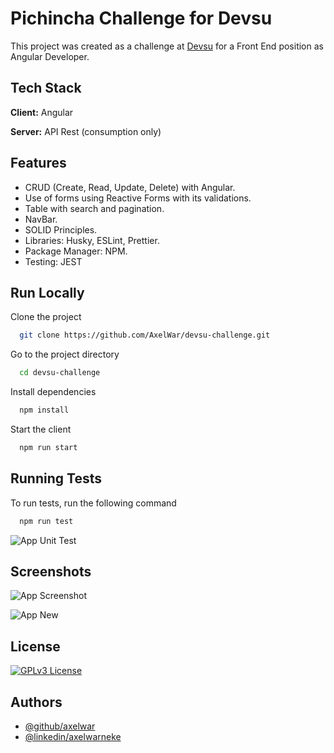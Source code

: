 # Pichincha Challenge for Devsu

This project was created as a challenge at [Devsu](https://devsu.com/) for a Front End position as Angular Developer.


## Tech Stack

**Client:** Angular

**Server:** API Rest (consumption only)



## Features

- CRUD (Create, Read, Update, Delete) with Angular.
- Use of forms using Reactive Forms with its validations.
- Table with search and pagination.
- NavBar.
- SOLID Principles.
- Libraries: Husky, ESLint, Prettier.
- Package Manager: NPM.
- Testing: JEST


## Run Locally

Clone the project

```bash
  git clone https://github.com/AxelWar/devsu-challenge.git
```

Go to the project directory

```bash
  cd devsu-challenge
```

Install dependencies

```bash
  npm install
```

Start the client

```bash
  npm run start
```
## Running Tests

To run tests, run the following command

```bash
  npm run test
```

![App Unit Test](https://lh3.googleusercontent.com/fife/AGXqzDmrL7KIOkhzhdjSYjjUXMqYT7ynZRXVQv8Set0X138OykxXURc_lcLbNM2nGg8EsSHcIZ6XzYM1cEXcVWcAvEvU7Z3Tum7huapyGYoLdtXblNX9066h_YTRD81DI5TbbmaXHiLFrkDS_yxPD50Yc40Tgf6Z1tJWcaImhxZ4uOXUKIo8jBulS68NzjI9yzPGqi1d-aw8G6l9ZjTrOqKpKBrdm-n1WxW6_5_JgtqnlB17CB_99ai5Vrnuf87O53ApPYfShLiAfAMWgB2NGTYPckKidixD232K0OOkblC-YfX9xHsO2mq1KVXlpsmn4CkTJ_c-_IsA5bJOt2wutDLH7rctDvUOfwI5HUjtbQ4Xk-QbczH_ENYCEQpMQutd9qaaZnJ-vLZ32ztqlgGNLYmpxbClbR_PZU-k3kSNSFCjOgLb4BQ07xtoQES3adIJr2CF0t_jKShw2lb_H8WI7e_OjsyWoTlIGu1Tm7_om7CfH2lRzmlbSruOaCGVePTeLDZ7i-SOMFg4j_dYLZIJfRWAMdcN4foHpieLU_r_in5K47cznj6yC4uS2jSzBQhqtoAnlTJddtAGxlS4fkxtjbMXCTjAseoSlHeYVr66-cFP1yMUE6mWmyiCzMA9iN38I7rJBtzSsf8VPRWaiEWdsXUZhOz7PG5nePSauV_Xy0mBIHfb3ppJ5gzd7SX5uZa4daugkOeJ_XLHyujdiBMYCcuPkcDp1EgQ9R-w9Ewm3dapIcnIKTplJ0XkyHMHnwyp_aD4BSgie_q7XJwrGfFwJpvZ-EU8BblSj81DQLZPOnTndo6m22RggisSaAW5mFNKfT0_V7K9R3Q4DrlcAghwgO1aumjiN-Y9NwfgCvc88cwqb0Z4KhYIBO2thlsYc9LAYG0lZy2N1-06ivfEqgnjDJFJSzNX2rk-S9cXKWcQzGD8mfAdsrM3nJJuG4N_wbhTB6donjQKmMHz0U8Vad5YrofkIsZrWFo-uDuCJQaLZ3toQcmW2fixMQaWF-qa6OW4Y_kzTy8bJeRXcoVshQBiOt-kjVKl21jqjsCjSS_03VtZsVLJyuFb6B6Bpy2vQybzoujdl9v2gdo27M65MqE_5sZ6f2waSANH2CwDys9Cq6RGpwRzZsf6SK1IrMqkA53l_3-abVRK-YRw70_xvt4DqN3RcaIWIOpa0RcWltYIn8zLZjEm_bnkUdJDYRpTM_MMbC5udMyWBUTO0mxYlCkX72syykNt02iukePDCil9lALQq801Hbey8l5GqMeqq6vNzLaT_gUiZSinu0X6kbFWe_F6Ld5TGXywY95yWScLo5CX8z2Apnm8a2aJ8hcnrVkMKCewLDNh9ha-UPTA_krgb8kMWYd1Bs9L2d0srB7FzVcHoNZZ9GsJYuARpBS32F-4ef78A4lTKz7Tw5doQ9XJlS2oSqrlpYMu-T7cowI393Vr2A-qBzBAB7g_Ntkn2t2GgSN8Jr5tUyR45fYkRZ-psVXXphW5hjr-Rhp7tBgghFuwwELwcQfmlIeC4q7ALxRvb3eh8kLTmQGoEtkP=w1920-h944)


## Screenshots

![App Screenshot](https://lh3.googleusercontent.com/u/0/drive-viewer/AEYmBYTleX4-pINhTMh6l9FZOeC2DpnBsn8B2hrEfYZcUgCFzdyQEmt6MBEAopj6upEF87yOhjhPbYsGspZ6tEtXs9nGjkB2=w1080-h1784)

![App New](https://lh3.googleusercontent.com/fife/AGXqzDnfEkNsJN4kTHmElufU2YdVyJ7U9MEIe6BxRwnZOVPb41geLxLZTu9BhaHqIsRhI3ZR0NHfwK4VtAseZoZ3sTVSN747jutQHma6rIq08S6ePgIwGeM6s5mJ4nV5dQVsRpW6HeYpR2zk-VMZN3MWq8tdcoQxeSNaRqAr3Ay6Q1LS0GltMhx-jis93UXHBNL9ihCNQM_99O1xmsRFhnPshZ_x3MTCGK8ULOSvI97L5nlQWzc3nwSwy3q_Qy7yq2WPtXurU-RMKWrUp0dd0F20L02LJ0PeSY1q93biz_mXIHOmQ11XIazEmdgN_GJI2-nb2fOEnECHgBxqgNry0qfKIe-uqj7uuOFTwAfyBIp_KCZ6zc7zK9QDPd3IL8Bgh-DqDCwm_5RPvylW7g1Eq8fo31qkcXs_-ry_zqn721yGcInCldtFiHA98bjNxL4Jr0Jo-5iDIHv6uWPDF3iX6LoojctLgxhOMwRKdh8texL9NjUEq1UMhfZtMQkBK0pbkYCxhla1CaSWBMCu1xYKql0EPZQ854x0wG7fT0fXjuKiBynOm0VheDLzFoFPPeZExflCsdD6J4xdlD6TkoEBcNSfsNGJ3u7Kq7gMaA4XavTJVnfP2ADMgL01_Syjqzr78che5JAG_5PkVXNJ5XbHVCq4ZSBnmWcIuZkgIiXCu6M36Zby3eNt7NVVZOyE8st7-MOT2IQtzRcN4YQZIZkgYzZbzsrXsFn5B3XEWNjlsLMyEu-gx_8kF8sIqJ8OuHEf_RmpbX8olGT_nXrA-T_rGQNNnJdofDdx7BSw9ILl1he7qik_XbgMOSmOd5v0CZWfV5TjVb4BzJCzzQ_vQG9MUFw9ZgoKfwkPJXPqazns6LlCu7hn5yoa5d5czc4kvo3Bw3gsuXvmFILB_H9swy6-EVsxNrciDAJeSNJedPnszAX4lkT0V0tUA5pFynykxmXWMcJwCQtEaspVcmUGKarN7p7BCsVqhAVeXVyRDgMdjoXX7V_zD2hLTsBL6ZVFalcGczxH21on-JxRhKcprHlANi8iP7vFvikwHqvd5WWs4oAnbJibfW2Z8w858gr_qN3y64UQaBQetzCt4vybn5CrP1R_bhxkjDhbxyVc5xQCbMktqeRFQ9ZU-HdnYRBCW6SYbbBxCgxjESXJYIN9dMEqzLTfftRzSvhQqcLj-Hzfts48InB3P20yKxZ8gXLPbJUu06Ej7kotMSo1KYSPkoeP5-Z-qSSgNolIQZB9b3-Jj5t7ecRTbetMdkRkmWWndMMmHrpK8p6S-763tQCL1ZKKxTt4TtVCf9w5hnyuOyyiqEdRe7m1MerejdGF9H1ujl-uulkdu5gMvkKYrhC2ZRHdDVDmSUcQRIyn3ceoqXSs8dwlsfWVb1UdUz4T8C97frkDhDSpZmraaodoA7OybKyjuzdeCyVH3WIlWGT5t03KPBkirqxkFWMnlqM4VdJAZwM7jOLDFBu49Rp0Fq88Xk9gyoj4GK85FhpKryBkMJse7Wg_g8Yb48pjEnUa1wpCsi9TUVVaXCyExCjqORY6ukE=w1264-h944)

## License
[![GPLv3 License](https://img.shields.io/badge/License-GPL%20v3-yellow.svg)](https://opensource.org/licenses/)

## Authors

- [@github/axelwar](https://www.github.com/axelwar)
- [@linkedin/axelwarneke](https://www.linkedin.com/in/axelwarneke/)

